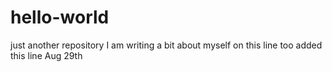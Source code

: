 # hello-world
just another repository
I am writing a bit about myself
on this line too
added this line Aug 29th
